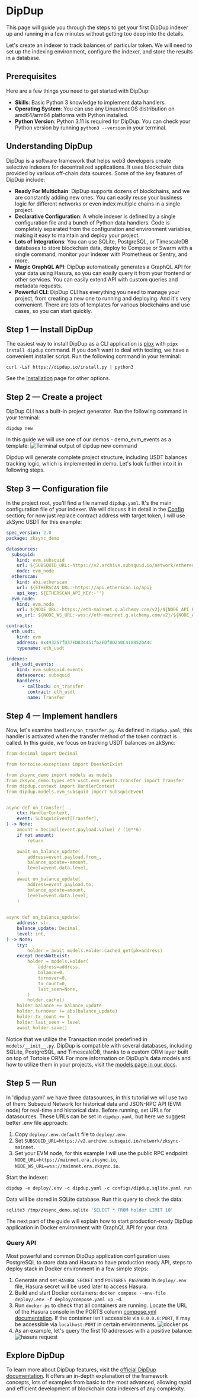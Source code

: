 # DipDup

This page will guide you through the steps to get your first DipDup indexer up and running in a few minutes without getting too deep into the details.

Let's create an indexer to track balances of particular token. We will need to set up the indexing environment, configure the indexer, and store the results in a database.

## Prerequisites

Here are a few things you need to get started with DipDup:

- **Skills**: Basic Python 3 knowledge to implement data handlers.
- **Operating System**: You can use any Linux/macOS distribution on amd64/arm64 platforms with Python installed.
- **Python Version**: Python 3.11 is required for DipDup. You can check your Python version by running `python3 --version` in your terminal.

## Understanding DipDup

DipDup is a software framework that helps web3 developers create selective indexers for decentralized applications. It uses blockchain data provided by various off-chain data sources. Some of the key features of DipDup include:

- **Ready For Multichain**: DipDup supports dozens of blockchains, and we are constantly adding new ones. You can easily reuse your business logic for different networks or even index multiple chains in a single project.
- **Declarative Configuration**: A whole indexer is defined by a single configuration file and a bunch of Python data handlers. Code is completely separated from the configuration and environment variables, making it easy to maintain and deploy your project.
- **Lots of Integrations**: You can use SQLite, PostgreSQL, or TimescaleDB databases to store blockchain data, deploy to Compose or Swarm with a single command, monitor your indexer with Prometheus or Sentry, and more.
- **Magic GraphQL API**: DipDup automatically generates a GraphQL API for your data using Hasura, so you can easily query it from your frontend or other services. You can easily extend API with custom queries and metadata requests.
- **Powerful CLI**: DipDup CLI has everything you need to manage your project, from creating a new one to running and deploying. And it's very convenient. There are lots of templates for various blockchains and use cases, so you can start quickly.

## Step 1 — Install DipDup

The easiest way to install DipDup as a CLI application is [pipx](https://pipx.pypa.io/stable/) with `pipx install dipdup` command. If you don't want to deal with tooling, we have a convenient installer script. Run the following command in your terminal:

```shell [Terminal]
curl -Lsf https://dipdup.io/install.py | python3
```

See the [Installation](https://dipdup.io/docs/installation) page for other options.

## Step 2 — Create a project

DipDup CLI has a built-in project generator. Run the following command in your terminal:

```shell [Terminal]
dipdup new
```

In this guide we will use one of our demos - demo_evm_events as a template:
![Terminal output of `dipdup new` command](zksync_assets/dipdupnew.png)

Dipdup will generate complete project structure, including USDT balances tracking logic, which is implemented in demo. Let's look further into it in following steps.

## Step 3 — Configuration file

In the project root, you'll find a file named `dipdup.yaml`. It's the main configuration file of your indexer. We will discuss it in detail in the [Config](https://dipdup.io/docs/getting-started/config) section; for now just replace contract address with target token, I will use zkSync USDT for this example:

```yaml [dipdup.yaml]
spec_version: 2.0
package: zksync_demo

datasources:
  subsquid:
    kind: evm.subsquid
    url: ${SUBSQUID_URL:-https://v2.archive.subsquid.io/network/ethereum-mainnet}
    node: evm_node
  etherscan:
    kind: abi.etherscan
    url: ${ETHERSCAN_URL:-https://api.etherscan.io/api}
    api_key: ${ETHERSCAN_API_KEY:-''}
  evm_node:
    kind: evm.node
    url: ${NODE_URL:-https://eth-mainnet.g.alchemy.com/v2}/${NODE_API_KEY:-''}
    ws_url: ${NODE_WS_URL:-wss://eth-mainnet.g.alchemy.com/v2}/${NODE_API_KEY:-''}

contracts:
  eth_usdt:
    kind: evm
    address: 0x493257fD37EDB34451f62EDf8D2a0C418852bA4C
    typename: eth_usdt

indexes:
  eth_usdt_events:
    kind: evm.subsquid.events
    datasource: subsquid
    handlers:
      - callback: on_transfer
        contract: eth_usdt
        name: Transfer
```

## Step 4 — Implement handlers

Now, let's examine `handlers/on_transfer.py`. As defined in `dipdup.yaml`, this handler is activated when the transfer method of the token contract is called. In this guide, we focus on tracking USDT balances on zkSync:

```yaml [on_transfer.py]
from decimal import Decimal

from tortoise.exceptions import DoesNotExist

from zksync_demo import models as models
from zksync_demo.types.eth_usdt.evm_events.transfer import Transfer
from dipdup.context import HandlerContext
from dipdup.models.evm_subsquid import SubsquidEvent


async def on_transfer(
    ctx: HandlerContext,
    event: SubsquidEvent[Transfer],
) -> None:
    amount = Decimal(event.payload.value) / (10**6)
    if not amount:
        return

    await on_balance_update(
        address=event.payload.from_,
        balance_update=-amount,
        level=event.data.level,
    )
    await on_balance_update(
        address=event.payload.to,
        balance_update=amount,
        level=event.data.level,
    )
    

async def on_balance_update(
    address: str,
    balance_update: Decimal,
    level: int,
) -> None:
    try:
        holder = await models.Holder.cached_get(pk=address)
    except DoesNotExist:
        holder = models.Holder(
            address=address,
            balance=0,
            turnover=0,
            tx_count=0,
            last_seen=None,
        )
        holder.cache()
    holder.balance += balance_update
    holder.turnover += abs(balance_update)
    holder.tx_count += 1
    holder.last_seen = level
    await holder.save()
```

Notice that we utilize the Transaction model predefined in `models/__init__.py`. DipDup is compatible with several databases, including SQLite, PostgreSQL, and TimescaleDB, thanks to a custom ORM layer built on top of Tortoise ORM. For more information on DipDup's data models and how to utilize them in your projects, visit the [models page in our docs](https://dipdup.io/docs/getting-started/models).

## Step 5 — Run

In 'dipdup.yaml' we have three datasources, in this tutorial we will use two of them: Subsquid Network for historical data and JSON-RPC API (EVM node) for real-time and historical data.
Before running, set URLs for datasources. These URLs can be set in `dipdup.yaml`, but here we suggest better .env file approach:

  1. Copy `deploy/.env.default` file to `deploy/.env`.  
  2. Set `SUBSQUID_URL=https://v2.archive.subsquid.io/network/zksync-mainnet`.
  3. Set your EVM node, for this example I will use the public RPC endpoint: `NODE_URL=https://mainnet.era.zksync.io`, `NODE_WS_URL=wss://mainnet.era.zksync.io`.

Start the indexer:

```shell [Terminal]
dipdup -e deploy/.env -c dipdup.yaml -c configs/dipdup.sqlite.yaml run
```

Data will be stored in SQLite database. Run this query to check the data:

```bash
sqlite3 /tmp/zksync_demo.sqlite 'SELECT * FROM holder LIMIT 10'
```

The next part of the guide will explain how to start production-ready DipDup application in Docker environment with GraphQL API for your data.

### Query API

Most powerful and common DipDup application configuration uses PostgreSQL to store data and Hasura to have production ready API, steps to deploy stack in Docker environment in a few simple steps:

  1. Generate and set `HASURA_SECRET` and `POSTGRES_PASSWORD` in `deploy/.env` file, Hasura secret will be used later to access Hasura.
  2. Build and start Docker containers: `docker compose --env-file deploy/.env -f deploy/compose.yaml up -d`.
  3. Run `docker ps` to check that all containers are running. Locate the URL of the Hasura console in the PORTS column [compose.yml documentation](https://docs.docker.com/compose/compose-file/compose-file-v3/#ports). If the container isn't accessible via `0.0.0.0:PORT`, it may be accessible via `localhost:PORT` in certain environments.
  ![docker ps](zksync_assets/dockerps.png)
  4. As an example, let's query the first 10 addresses with a positive balance:
  ![hasura request](zksync_assets/hasurarequest.png)

## Explore DipDup

To learn more about DipDup features, visit the [official DipDup documentation](https://dipdup.io/docs). It offers an in-depth explanation of the framework concepts, lots of examples from basic to the most advanced, allowing rapid and efficient development of blockchain data indexers of any complexity.
